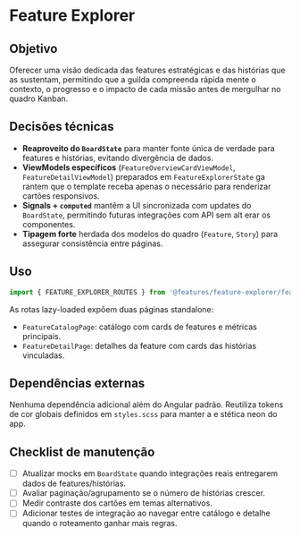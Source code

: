 # Feature Explorer

## Objetivo
Oferecer uma visão dedicada das features estratégicas e das histórias que as sustentam, permitindo que a guilda compreenda rápida
mente o contexto, o progresso e o impacto de cada missão antes de mergulhar no quadro Kanban.

## Decisões técnicas
- **Reaproveito do `BoardState`** para manter fonte única de verdade para features e histórias, evitando divergência de dados.
- **ViewModels específicos** (`FeatureOverviewCardViewModel`, `FeatureDetailViewModel`) preparados em `FeatureExplorerState` ga
rantem que o template receba apenas o necessário para renderizar cartões responsivos.
- **Signals + `computed`** mantêm a UI sincronizada com updates do `BoardState`, permitindo futuras integrações com API sem alt
erar os componentes.
- **Tipagem forte** herdada dos modelos do quadro (`Feature`, `Story`) para assegurar consistência entre páginas.

## Uso
```ts
import { FEATURE_EXPLORER_ROUTES } from '@features/feature-explorer/feature-explorer.routes';
```
As rotas lazy-loaded expõem duas páginas standalone:
- `FeatureCatalogPage`: catálogo com cards de features e métricas principais.
- `FeatureDetailPage`: detalhes da feature com cards das histórias vinculadas.

## Dependências externas
Nenhuma dependência adicional além do Angular padrão. Reutiliza tokens de cor globais definidos em `styles.scss` para manter a e
stética neon do app.

## Checklist de manutenção
- [ ] Atualizar mocks em `BoardState` quando integrações reais entregarem dados de features/histórias.
- [ ] Avaliar paginação/agrupamento se o número de histórias crescer.
- [ ] Medir contraste dos cartões em temas alternativos.
- [ ] Adicionar testes de integração ao navegar entre catálogo e detalhe quando o roteamento ganhar mais regras.
